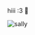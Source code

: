 hiii :3  👋
<!-- 
**vict0re3y/vict0re3y** is a ✨ _special_ ✨ repository because its `README.md` (this file) appears on your GitHub profile.

- tengo 19 años, Estoy estudiando un grado de aniamcion 2D y 3D, videojuegos y entornos interactivo estoy apendiendo a modelar a texturixar y un poco de animacion en 3D
-  he/him
-  tengo en higado verde fosforito 
-->
![sally](https://github.com/user-attachments/assets/0af076ac-6ae9-404e-bec4-19877db0116d)

